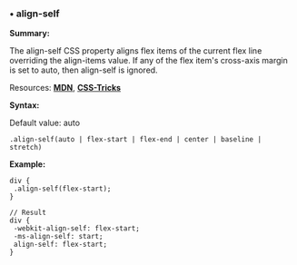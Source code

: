 ### <a name="align-self"></a> &#8226; align-self
**Summary:**

The align-self CSS property aligns flex items of the current flex line overriding the align-items value. If any of the flex item's cross-axis margin is set to auto, then align-self is ignored.

Resources: **[MDN](https://developer.mozilla.org/en-US/docs/Web/CSS/align-self)**, **[CSS-Tricks](http://css-tricks.com/almanac/properties/a/align-self/)**

**Syntax:**

Default value: auto

    .align-self(auto | flex-start | flex-end | center | baseline | stretch)

**Example:**

    div {
     .align-self(flex-start);
    }
    
    // Result
    div {
     -webkit-align-self: flex-start;
     -ms-align-self: start;
     align-self: flex-start;
    }


